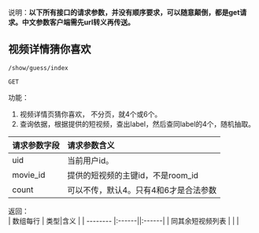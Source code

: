 说明：**以下所有接口的请求参数，并没有顺序要求，可以随意颠倒，都是get请求。中文参数客户端需先url转义再传送。**



## 视频详情猜你喜欢

~~~
/show/guess/index
~~~
~~~
GET
~~~

功能：  

1. 视频详情页猜你喜欢， 不分页，就4个或6个。
1. 查询依据，根据提供的短视频，查出label，然后查同label的4个，随机抽取。


| 请求参数字段        | 请求参数含义  |
| -------- |:------|
|uid         |  当前用户id。|
|movie_id       |  提供的短视频的主键id，不是room_id|
|count       |  可以不传，默认4。只有4和6才是合法参数|

返回：  
| 数组每行        | 类型|含义  |
| -------- |:------||:------|
| 同其余短视频列表        | |  |












